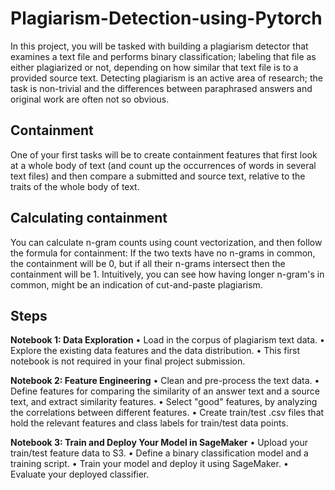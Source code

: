 # Plagiarism-Detection-using-Pytorch
In this project, you will be tasked with building a plagiarism detector that examines a text file and performs binary classification; labeling that file as either plagiarized or not, depending on how similar that text file is to a provided source text. Detecting plagiarism is an active area of research; the task is non-trivial and the differences between paraphrased answers and original work are often not so obvious.

## Containment
One of your first tasks will be to create containment features that first look at a whole body of text (and count up the occurrences of words in several text files) and then compare a submitted and source text, relative to the traits of the whole body of text.

## Calculating containment
You can calculate n-gram counts using count vectorization, and then follow the formula for containment: If the two texts have no n-grams in common, the containment will be 0, but if all their n-grams intersect then the containment will be 1. Intuitively, you can see how having longer n-gram's in common, might be an indication of cut-and-paste plagiarism.

## Steps
**Notebook 1: Data Exploration**
•	Load in the corpus of plagiarism text data.
•	Explore the existing data features and the data distribution.
•	This first notebook is not required in your final project submission.

**Notebook 2: Feature Engineering**
•	Clean and pre-process the text data.
•	Define features for comparing the similarity of an answer text and a source text, and extract similarity features.
•	Select "good" features, by analyzing the correlations between different features.
•	Create train/test .csv files that hold the relevant features and class labels for train/test data points.

**Notebook 3: Train and Deploy Your Model in SageMaker**
•	Upload your train/test feature data to S3.
•	Define a binary classification model and a training script.
•	Train your model and deploy it using SageMaker.
•	Evaluate your deployed classifier.
